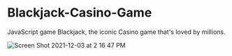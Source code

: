 # Blackjack-Casino-Game
JavaScript game Blackjack, the iconic Casino game that's loved by millions.

![Screen Shot 2021-12-03 at 2 16 47 PM](https://user-images.githubusercontent.com/30744863/144573007-b84d050e-b22f-4ff8-8f96-35536ef96cc7.png)






